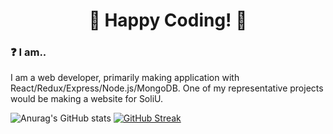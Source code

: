 <h1 align="center">👋 Happy Coding! 👋</h1>

### :question: I am..

I am a web developer, primarily making application with React/Redux/Express/Node.js/MongoDB. One of my representative projects would be making a website for SoliU.





![Anurag's GitHub stats](https://github-readme-stats.vercel.app/api?username=Inoansta&show_icons=true&theme=algolia)
[![GitHub Streak](http://github-readme-streak-stats.herokuapp.com?user=Inoansta&theme=dark&background=000000)](https://git.io/streak-stats)
<!--
**Inoansta/Inoansta** is a ✨ _special_ ✨ repository because its `README.md` (this file) appears on your GitHub profile.

Here are some ideas to get you started:

- 🔭 I’m currently working on ...
- 🌱 I’m currently learning ...
- 👯 I’m looking to collaborate on ...
- 🤔 I’m looking for help with ...
- 💬 Ask me about ...
- 📫 How to reach me: ...
- 😄 Pronouns: ...
- ⚡ Fun fact: ...
-->
